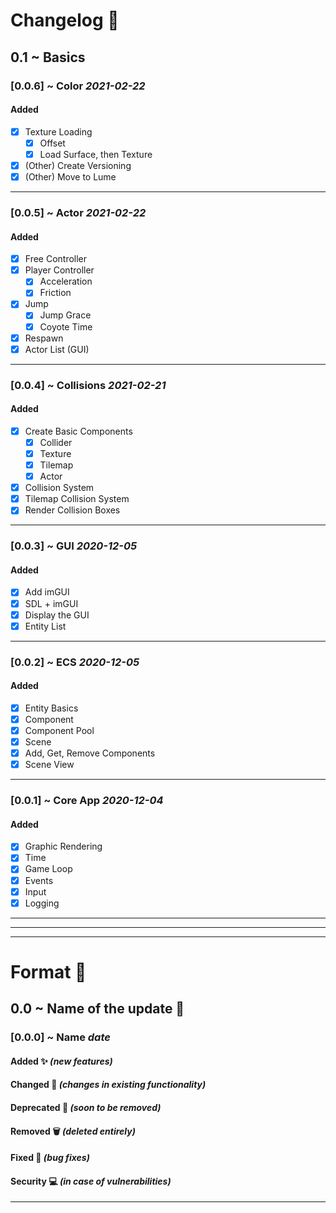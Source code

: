 # Changelog 📝

## **0.1** ~ Basics


### **[0.0.6]** ~ Color _2021-02-22_
#### Added
- [x]  Texture Loading
    - [x]  Offset
    - [x]  Load Surface, then Texture
- [x]  (Other) Create Versioning
- [x]  (Other) Move to Lume

---

### **[0.0.5]** ~ Actor _2021-02-22_
#### Added
- [x]  Free Controller
- [x]  Player Controller
    - [x]  Acceleration
    - [x]  Friction
- [x]  Jump
    - [x]  Jump Grace
    - [x]  Coyote Time
- [x]  Respawn
- [x]  Actor List (GUI)

---

### **[0.0.4]** ~ Collisions _2021-02-21_
#### Added
- [x]  Create Basic Components
    - [x]  Collider
    - [x]  Texture
    - [x]  Tilemap
    - [x]  Actor
- [x]  Collision System
- [x]  Tilemap Collision System
- [x]  Render Collision Boxes

---

### **[0.0.3]** ~ GUI _2020-12-05_
#### Added
- [x]  Add imGUI
- [x]  SDL + imGUI
- [x]  Display the GUI
- [x]  Entity List

---

### **[0.0.2]** ~ ECS _2020-12-05_
#### Added
- [x]  Entity Basics
- [x]  Component
- [x]  Component Pool
- [x]  Scene
- [x]  Add, Get, Remove Components
- [x]  Scene View

---

### **[0.0.1]** ~ Core App _2020-12-04_
#### Added
- [x]  Graphic Rendering
- [x]  Time
- [x]  Game Loop
- [x]  Events
- [x]  Input
- [x]  Logging

---

---

---

# Format 💾

## **0.0** ~ Name of the update 🌟

### **[0.0.0]** ~ Name _date_
#### Added ✨ _(new features)_
#### Changed 🌿 _(changes in existing functionality)_
#### Deprecated 🥀 _(soon to be removed)_
#### Removed 🗑 _(deleted entirely)_
#### Fixed 🔨 _(bug fixes)_
#### Security 💻 _(in case of vulnerabilities)_

---

